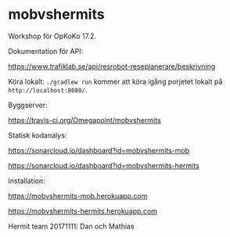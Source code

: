# mobvshermits

Workshop för OpKoKo 17.2.

Dokumentation för API:

https://www.trafiklab.se/api/resrobot-reseplanerare/beskrivning

Köra lokalt: 
`./gradlew run` kommer att köra igång porjetet lokalt på `http://localhost:8080/`.

Byggserver:

https://travis-ci.org/Omegapoint/mobvshermits

Statisk kodanalys:

https://sonarcloud.io/dashboard?id=mobvshermits-mob

https://sonarcloud.io/dashboard?id=mobvshermits-hermits

Installation:

https://mobvshermits-mob.herokuapp.com

https://mobvshermits-hermits.herokuapp.com

Hermit team 20171111: Dan och Mathias
